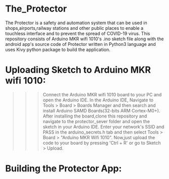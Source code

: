 # The_Protector
  The Protector is a safety and automation system that can be used in shops,airports,railway stations and other public places to enable a touchless interface and to prevent the spread of COVID-19 virus. This repository consists of Arduino MKR wifi 1010's .ino sketch file along with the android app's source code of Protector written in Python3 language and uses Kivy python package to build the application.
# Uploading Sketch to Arduino MKR wifi 1010:
  >>> Connect the Arduino MKR wifi 1010 board to your PC and open the Arduino IDE.
  >>> In the Arduino IDE, Navigate to Tools > Board > Boards Manager and then search and install Arduino SAMD Boards(32-bits ARM Cortex-M0+).
  >>> After installing the board,clone this repository and navigate to the protector_sever folder and open the sketch in your Arduino IDE.
  >>> Enter your network's SSID and PASS in the arduino_secrets.h tab and then select Tools > Board > "Arduino MKR Wifi 1010".
  >>> Now,just upload the code to your board by pressing 'Ctrl + R' or go to Sketch > Upload.
  
# Building the Protector App:
     
